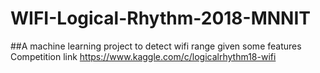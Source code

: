 # WIFI-Logical-Rhythm-2018-MNNIT
##A machine learning project to detect wifi range given some features Competition link https://www.kaggle.com/c/logicalrhythm18-wifi
